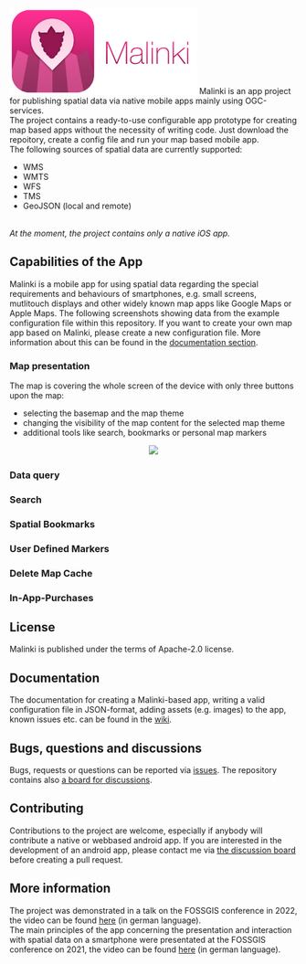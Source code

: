 <img src="https://raw.githubusercontent.com/jagodki/Malinki/main/assets/Malinki-Icon.png" height=150/>
Malinki is an app project for publishing spatial data via native mobile apps mainly using OGC-services.
<br>The project contains a ready-to-use configurable app prototype for creating map based apps without the necessity of writing code. Just download the repoitory, create a config file and run your map based mobile app.
<br>The following sources of spatial data are currently supported:<br>

- WMS
- WMTS
- WFS
- TMS
- GeoJSON (local and remote)

<br><i>At the moment, the project contains only a native iOS app.</i>

## Capabilities of the App
Malinki is a mobile app for using spatial data regarding the special requirements and behaviours of smartphones, e.g. small screens, mutlitouch displays and other widely known map apps like Google Maps or Apple Maps. The following screenshots showing data from the example configuration file within this repository. If you want to create your own map app based on Malinki, please create a new configuration file. More information about this can be found in the [documentation section](#documentation).

### Map presentation
The map is covering the whole screen of the device with only three buttons upon the map:<br>
- selecting the basemap and the map theme
- changing the visibility of the map content for the selected map theme
- additional tools like search, bookmarks or personal map markers
<p align="center"><img src="https://raw.githubusercontent.com/jagodki/Malinki/main/assets/Malinki-Capabilities-1.png" height=450/></p>

### Data query

### Search

### Spatial Bookmarks

### User Defined Markers

### Delete Map Cache

### In-App-Purchases

## License
Malinki is published under the terms of Apache-2.0 license.

## Documentation
The documentation for creating a Malinki-based app, writing a valid configuration file in JSON-format, adding assets (e.g. images) to the app, known issues etc. can be found in the <a href="https://github.com/jagodki/Malinki/wiki">wiki</a>.

## Bugs, questions and discussions
Bugs, requests or questions can be reported via <a href="https://github.com/jagodki/Malinki/issues">issues</a>. The repository contains also <a href="https://github.com/jagodki/Malinki/discussions">a board for discussions</a>.

## Contributing
Contributions to the project are welcome, especially if anybody will contribute a native or webbased android app. If you are interested in the development of an android app, please contact me via <a href="https://github.com/jagodki/Malinki/discussions">the discussion board</a> before creating a pull request.

## More information
The project was demonstrated in a talk on the FOSSGIS conference in 2022, the video can be found <a href="https://media.ccc.de/v/fossgis2022-13739-malinki-erstellung-kartenbasierter-mobile-apps-ohne-programmierung">here</a> (in german language).<br>
The main principles of the app concerning the presentation and interaction with spatial data on a smartphone were presentated at the FOSSGIS conference on 2021, the video can be found <a href="https://media.ccc.de/v/fossgis2021-8787-geodaten-auf-smartphones-ein-drittes-paradigma-nach-desktop-und-web-gis-">here</a> (in german language).
